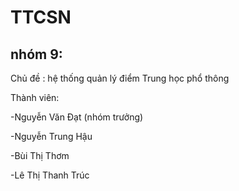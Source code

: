 # TTCSN
<h2>nhóm 9:</h2>
<p>Chủ đề : hệ thống quản lý điểm Trung học phổ thông</p>
<p>Thành viên:</p>
<p>-Nguyễn Văn Đạt (nhóm trưởng)</p>
<p>-Nguyễn Trung Hậu</p>
<p>-Bùi Thị Thơm</p>
<p>-Lê Thị Thanh Trúc</p>
